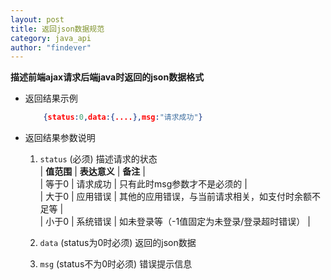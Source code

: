 ```yaml
---
layout: post
title: 返回json数据规范
category: java_api
author: "findever"
---
```


__描述前端ajax请求后端java时返回的json数据格式__

<!--more-->

* 返回结果示例  
	~~~ json
		{status:0,data:{....},msg:"请求成功"}
	~~~

* 返回结果参数说明
	1. `status` (必须) 描述请求的状态  
	| **值范围** | **表达意义** | **备注** |  
	| 等于0 | 请求成功 | 只有此时msg参数才不是必须的 |  
	| 大于0 | 应用错误 | 其他的应用错误，与当前请求相关，如支付时余额不足等 |  
	| 小于0 | 系统错误 | 如未登录等（-1值固定为未登录/登录超时错误） |  

	2. `data` (status为0时必须) 返回的json数据
	3. `msg` (status不为0时必须) 错误提示信息